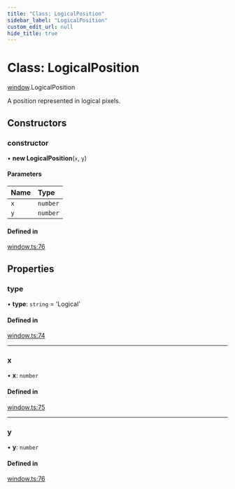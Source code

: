 ```yaml
---
title: "Class: LogicalPosition"
sidebar_label: "LogicalPosition"
custom_edit_url: null
hide_title: true
---
```


# Class: LogicalPosition

[window](../modules/window.md).LogicalPosition

A position represented in logical pixels.

## Constructors

### constructor

• **new LogicalPosition**(`x`, `y`)

#### Parameters

| Name | Type |
| :------ | :------ |
| `x` | `number` |
| `y` | `number` |

#### Defined in

[window.ts:76](https://github.com/tauri-apps/tauri/blob/4bee3a7/tooling/api/src/window.ts#L76)

## Properties

### type

• **type**: `string` = 'Logical'

#### Defined in

[window.ts:74](https://github.com/tauri-apps/tauri/blob/4bee3a7/tooling/api/src/window.ts#L74)

___

### x

• **x**: `number`

#### Defined in

[window.ts:75](https://github.com/tauri-apps/tauri/blob/4bee3a7/tooling/api/src/window.ts#L75)

___

### y

• **y**: `number`

#### Defined in

[window.ts:76](https://github.com/tauri-apps/tauri/blob/4bee3a7/tooling/api/src/window.ts#L76)
